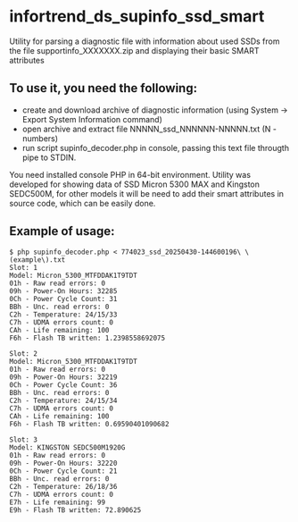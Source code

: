 # infortrend_ds_supinfo_ssd_smart

Utility for parsing a diagnostic file with information about used SSDs from the file supportinfo_XXXXXXX.zip and displaying their basic SMART attributes 

## To use it, you need the following:

- create and download archive of diagnostic information (using System -> Export System Information command)
- open archive and extract file NNNNN_ssd_NNNNNN-NNNNN.txt (N - numbers)
- run script supinfo_decoder.php in console, passing this text file througth pipe to STDIN.

You need installed console PHP in 64-bit environment. Utility was developed for showing data of SSD Micron 5300 MAX and Kingston SEDC500M, for other models it will be need to add their smart attributes in source code, which can be easily done.

## Example of usage:

```
$ php supinfo_decoder.php < 774023_ssd_20250430-144600196\ \(example\).txt
Slot: 1
Model: Micron_5300_MTFDDAK1T9TDT
01h - Raw read errors: 0
09h - Power-On Hours: 32285
0Ch - Power Cycle Count: 31
BBh - Unc. read errors: 0
C2h - Temperature: 24/15/33
C7h - UDMA errors count: 0
CAh - Life remaining: 100
F6h - Flash TB written: 1.2398558692075

Slot: 2
Model: Micron_5300_MTFDDAK1T9TDT
01h - Raw read errors: 0
09h - Power-On Hours: 32219
0Ch - Power Cycle Count: 36
BBh - Unc. read errors: 0
C2h - Temperature: 24/15/34
C7h - UDMA errors count: 0
CAh - Life remaining: 100
F6h - Flash TB written: 0.69590401090682

Slot: 3
Model: KINGSTON SEDC500M1920G
01h - Raw read errors: 0
09h - Power-On Hours: 32220
0Ch - Power Cycle Count: 21
BBh - Unc. read errors: 0
C2h - Temperature: 26/18/36
C7h - UDMA errors count: 0
E7h - Life remaining: 99
E9h - Flash TB written: 72.890625
```
